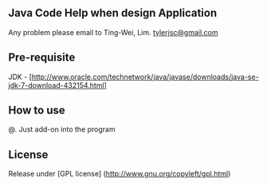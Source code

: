 ## Java Code Help when design Application
Any problem please email to Ting-Wei, Lim. <tylerjsc@gmail.com>

## Pre-requisite 
JDK - [http://www.oracle.com/technetwork/java/javase/downloads/java-se-jdk-7-download-432154.html]

## How to use
@. Just add-on into the program

## License
Release under [GPL license] (http://www.gnu.org/copyleft/gpl.html)
